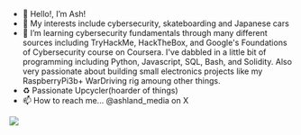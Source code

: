 - 👋 Hello!, I’m Ash!
- 👀 My interests include cybersecurity, skateboarding and Japanese cars
- 🌱 I’m learning cybersecurity fundamentals through many different sources including TryHackMe, HackTheBox, and Google's Foundations of Cybersecurity course on Coursera.
        I've dabbled in a little bit of programming including Python, Javascript, SQL, Bash, and Solidity.
        Also very passionate about building small electronics projects like my RaspberryPi3b+ WarDriving rig amoung other things. 
- ♻️ Passionate Upcycler(hoarder of things)
- 📫 How to reach me... @ashland_media on X

<a href="https://wigle.net">
<img border="0" src="https://wigle.net/bi/k1XMa_l2mdT+7sn2OV9J0w.png">
</a>
